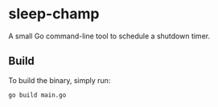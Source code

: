 # sleep-champ

A small Go command-line tool to schedule a shutdown timer.

## Build

To build the binary, simply run:

```bash
go build main.go
